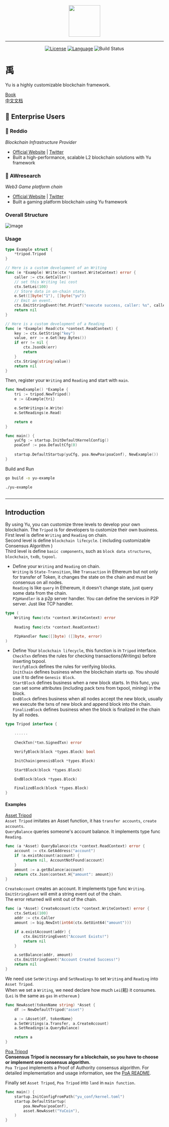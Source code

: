 <div align="center">
<img src="docs/images/yu-github-logo.png" height=100></img>

---

[![License](https://img.shields.io/badge/License-Apache%202.0-blue.svg)](https://github.com/yu-org/yu/blob/main/LICENSE)
[![Language](https://img.shields.io/badge/Language-Go-blue.svg)](https://golang.org/)
![Build Status](https://github.com/yu-org/yu/workflows/ci/badge.svg)
</div>

# 禹
Yu is a highly customizable blockchain framework.  

[Book](https://yu-org.github.io/yu-docs/en/)  
[中文文档](https://yu-org.github.io/yu-docs/zh/)

## 🏢 Enterprise Users

### 🌟 **Reddio**
*Blockchain Infrastructure Provider*
- [Official Website](https://reddio.com/) | [Twitter](https://twitter.com/reddio_com)
- Built a high-performance, scalable L2 blockchain solutions with Yu framework

### 🔬 **AWresearch** 
*Web3 Game platform chain*
- [Official Website](https://awresearch.io/) | [Twitter](https://twitter.com/awresearch)
- Built a gaming platform blockchain using Yu framework

### Overall Structure
![image](docs/images/yu_flow_chart.png)

### Usage 
```go
type Example struct {
    *tripod.Tripod
}

// Here is a custom development of an Writing
func (e *Example) Write(ctx *context.WriteContext) error {
    caller := ctx.GetCaller()
    // set this Writing lei cost
    ctx.SetLei(100)
    // Store data in on-chain state.
    e.Set([]byte("1"), []byte("yu"))
    // Emit an event.
    ctx.EmitStringEvent(fmt.Printf("execute success, caller: %s", caller.String()))
    return nil
}

// Here is a custom development of a Reading
func (e *Example) Read(ctx *context.ReadContext) {
    key := ctx.GetString("key")
    value, err := e.Get(key.Bytes())
    if err != nil {
        ctx.JsonOk(err)
        return
    }
    ctx.String(string(value))
    return nil
}
```
Then, register your `Writing` and `Reading` and start with `main`.
```go
func NewExample() *Example {
    tri := tripod.NewTripod()
    e := &Example{tri}

    e.SetWritings(e.Write)
    e.SetReadings(e.Read)

    return e
}

func main() {
	yuCfg := startup.InitDefaultKernelConfig()
	poaConf := poa.DefaultCfg(0)
	
	startup.DefaultStartup(yuCfg, poa.NewPoa(poaConf), NewExample())
}
```
Build and Run
```zsh
go build -o yu-example

./yu-example 
 
```

---

## Introduction
By using Yu, you can customize three levels to develop your own blockchain. The `Tripod` is for developers to 
customize their own business.     
First level is define  `Writing` and `Reading` on chain.  
Second level is define `blockchain lifecycle`. ( including customizable Consensus Algorithm )  
Third level is define `basic components`, such as `block data structures`, `blockchain`, `txdb`, `txpool`. 
- Define your `Writing` and `Reading` on  chain.  
`Writing` is `State-Transition`, like `Transaction` in Ethereum but not only for transfer of Token, it changes the state on the chain and must be consensus on all nodes.  
`Reading` is like `query` in Ethereum, it doesn't change state, just query some data from the chain.  
`P2pHandler` is a p2p server handler. You can define the services in P2P server. Just like TCP handler.
```go
type (
    Writing func(ctx *context.WriteContext) error
	
    Reading func(ctx *context.ReadContext)

    P2pHandler func([]byte) ([]byte, error)
)
```

- Define Your `blockchain lifecycle`, this function is in `Tripod` interface.  
`CheckTxn` defines the rules for checking transactions(Writings) before inserting txpool.  
`VerifyBlock` defines the rules for verifying blocks.   
`InitChain` defines business when the blockchain starts up. You should use it to define `Genesis Block`.  
`StartBlock` defines business when a new block starts. In this func, you can set some attributes (including pack txns from txpool, mining) in the block.    
`EndBlock` defines business when all nodes accept the new block, usually we execute the txns of new block and append  block into the chain.  
`FinalizeBlock` defines business when the block is finalized in the chain by all nodes.
 
```go
type Tripod interface {

    ......
    
    CheckTxn(*txn.SignedTxn) error   

    VerifyBlock(block *types.Block) bool

    InitChain(genesisBlock *types.Block) 

    StartBlock(block *types.Block) 

    EndBlock(block *types.Block) 

    FinalizeBlock(block *types.Block) 
}
```

#### Examples

[Asset Tripod](https://github.com/yu-org/yu/blob/master/apps/asset)  
`Asset Tripod` imitates an Asset function, it has `transfer accounts`, `create accounts`.  
`QueryBalance` queries someone's account balance. It implements type func `Reading`.
```go
func (a *Asset) QueryBalance(ctx *context.ReadContext) error {
    account := ctx.GetAddress("account")
    if !a.existAccount(account) {
        return nil, AccountNotFound(account)
    }
    amount := a.getBalance(account)
    return ctx.Json(context.H{"amount": amount})
}
```  
`CreateAccount` creates an account. It implements type func `Writing`.  
`EmitStringEvent` will emit a string event out of the chain.  
The error returned will emit out of the chain.
```go
func (a *Asset) CreateAccount(ctx *context.WriteContext) error {
    ctx.SetLei(100)
    addr := ctx.Caller
    amount := big.NewInt(int64(ctx.GetUint64("amount")))

    if a.existAccount(addr) {
        ctx.EmitStringEvent("Account Exists!")
        return nil
    }

    a.setBalance(addr, amount)
    ctx.EmitStringEvent("Account Created Success!")
    return nil
}
```  

We need use `SetWritings` and `SetReadings` to set `Writing` and `Reading` into `Asset Tripod`.  
When we set a `Writing`, we need declare how much `Lei`(耜) it consumes. (`Lei` is the same as `gas` in `ethereum` )
```go
func NewAsset(tokenName string) *Asset {
    df := NewDefaultTripod("asset")

    a := &Asset{df, tokenName}
    a.SetWritings(a.Transfer, a.CreateAccount)
    a.SetReadings(a.QueryBalance)

    return a
}
```

[Poa Tripod](https://github.com/yu-org/yu/blob/master/apps/poa/poa.go)    
**Consensus Tripod is necessary for a blockchain, so you have to choose or implement one consensus algorithm.**  
`Poa Tripod` implements a Proof of Authority consensus algorithm. For detailed implementation and usage information, see the [PoA README](apps/poa/README.md).  

Finally set `Asset Tripod`, `Poa Tripod` into `land` in `main function`.    
```go
func main() {
    startup.InitConfigFromPath("yu_conf/kernel.toml")
    startup.DefaultStartup(
        poa.NewPoa(poaConf),
        asset.NewAsset("YuCoin"),
    )
}
```

